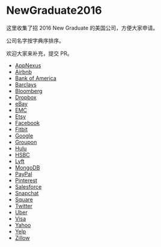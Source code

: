 # NewGraduate2016
这里收集了招 2016 New Graduate 的美国公司，方便大家申请。

公司名字按字典序排序。

欢迎大家来补充，提交 PR。


* [AppNexus](http://www.appnexus.com/en/company/careers/open-roles?p=job%2FoZkv1fwz")
* [Airbnb](https://www.airbnb.com/careers/departments/position/85119)
* [Bank of America](https://bacfhrs.taleo.net/careersection/2/jobdetail.ftl?job=1500054172&lang=en)
* [Barclays](http://joinus.barclays.com/americas/)
* [Bloomberg](https://careers.bloomberg.com/hire/jobs/job47029.html)
* [Dropbox](https://www.dropbox.com/jobs/listing/965)
* [eBay](https://careers.ebayinc.com/join-our-team/for-students-and-recent-graduates/entry-level-positions/)
* [EMC](https://jobs.emc.com/job/-/-/414/777267?apstr=%26codes%3DIJIND)
* [Etsy](https://www.etsy.com/careers/job/oE9M1fwk)
* [Facebook](https://www.facebook.com/careers/department?req=a0IA000000Cy2G7MAJ)
* [Fitbit](https://www.fitbit.com/jobs/search#jobs/oYEA1fwX)
* [Google](https://www.google.com/about/careers/search#!t=jo&jid=3256001&)
* [Groupon](https://jobs.groupon.com/careers/university-new-graduate-opportunities/software-development-engineer-new-graduate-palo-alto-ca-united-states-11139/)
* [Hulu](http://www.hulu.com/jobs/category?jvi=oIOv1fwM,Job)
* [HSBC](https://hsbc.taleo.net/careersection/external/jobdetail.ftl?lang=en_GB&job=363348&src=JB-10502)
* [Lyft](https://www.lyft.com/jobs/new-grad-software-engineer-upcoming-or-recent-grads-only)
* [MongoDB](https://www.mongodb.com/careers/positions?gh_jid=95427)
* [PayPal](https://jobs.paypal-corp.com/graduate-full-time-close.html)
* [Pinterest](https://careers.pinterest.com/careers/details/software-engineer-new-grad_san-francisco_82217)
* [Salesforce](http://careers.force.com/jobs/apex/ts2__JobDetails?jobId=a1k70000002F1kPAAS&tSource=)
* [Snapchat](https://boards.greenhouse.io/snapchat/jobs/6449#.VfIefbSH_8s)
* [Square](http://hire.jobvite.com/CompanyJobs/Careers.aspx?c=q8Z9VfwV&page=Job%20Description&j=oQJn1fwH)
* [Twitter](https://about.twitter.com/careers/positions?jvi=o0kr1fww,Job)
* [Uber](https://www.uber.com/jobs/67959)
* [Visa](http://jobs.visa.com/job/New-Grad-Software-Engineer-%28Advanced-Degree%29-Job/297035300/?feedId=131500&utm_source=Indeed&utm_campaign=Visa_Indeed)
* [Yahoo](https://tas-yahoo.taleo.net/careersection/us_ncg/jobdetail.ftl?job=1544576)
* [Yelp](http://www.yelp.com/careers?job_id=cdefb0de-1998-4814-b459-c4417ef94efc)
* [Zillow](http://www.zillow.com/jobs/openings?j=opIG1fwy)
